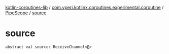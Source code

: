 [kotlin-coroutines-lib](../../index.md) / [com.vperi.kotlinx.coroutines.experimental.coroutine](../index.md) / [PipeScope](index.md) / [source](./source.md)

# source

`abstract val source: ReceiveChannel<`[`E`](index.md#E)`>`